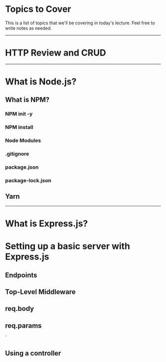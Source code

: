 # Topics to Cover

This is a list of topics that we'll be covering in today's lecture. Feel free to write notes as needed.

---

# HTTP Review and CRUD

---

# What is Node.js?

## What is NPM?
### NPM init -y
### NPM install
### Node Modules
### .gitignore
### package.json
### package-lock.json

## Yarn

---

# What is Express.js?

# Setting up a basic server with Express.js

## Endpoints

## Top-Level Middleware

## req.body

## req.params
`
## Using a controller